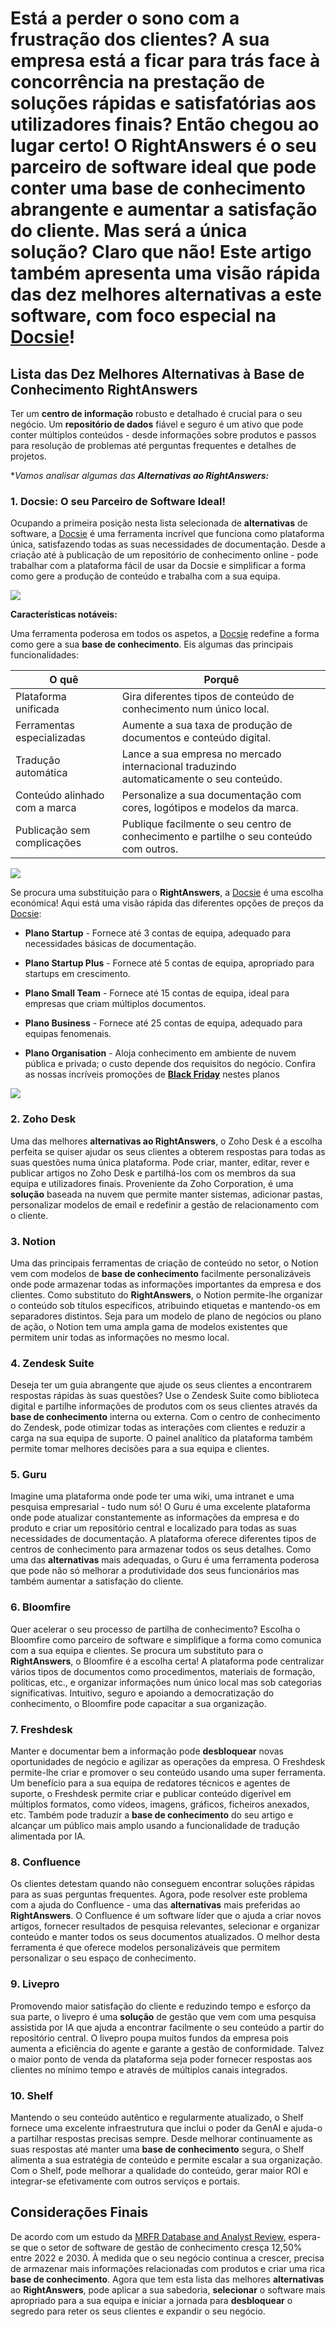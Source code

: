 # Está a perder o sono com a frustração dos clientes? A sua empresa está a ficar para trás face à concorrência na prestação de **soluções** rápidas e satisfatórias aos utilizadores finais? Então chegou ao lugar certo! O RightAnswers é o seu parceiro de software ideal que pode conter uma **base de conhecimento** abrangente e aumentar a satisfação do cliente. Mas será a única **solução**? Claro que não! Este artigo também apresenta uma visão rápida das dez melhores **alternativas** a este software, com foco especial na [Docsie](https://www.docsie.io/try_docsie/fb/create_knowledge_base/)!

## Lista das Dez Melhores Alternativas à Base de Conhecimento RightAnswers

Ter um **centro de informação** robusto e detalhado é crucial para o seu negócio. Um **repositório de dados** fiável e seguro é um ativo que pode conter múltiplos conteúdos - desde informações sobre produtos e passos para resolução de problemas até perguntas frequentes e detalhes de projetos.

**Vamos analisar algumas das **Alternativas ao RightAnswers:***

### 1. Docsie: O seu Parceiro de Software Ideal!

Ocupando a primeira posição nesta lista selecionada de **alternativas** de software, a [Docsie](https://app.docsie.io/login/#/) é uma ferramenta incrível que funciona como plataforma única, satisfazendo todas as suas necessidades de documentação. Desde a criação até à publicação de um repositório de conhecimento online - pode trabalhar com a plataforma fácil de usar da Docsie e simplificar a forma como gere a produção de conteúdo e trabalha com a sua equipa.

![](https://cdn.docsie.io/workspace_PfNzfGj3YfKKtTO4T/doc_QiqgSuNoJpspcExF3/file_gSRUJJ3vNFFNIuceb/image2.png)

**Características notáveis:**

Uma ferramenta poderosa em todos os aspetos, a [Docsie](https://app.docsie.io/login/#/) redefine a forma como gere a sua **base de conhecimento**. Eis algumas das principais funcionalidades:

|O quê|Porquê|
|-|-|
|Plataforma unificada|Gira diferentes tipos de conteúdo de conhecimento num único local.|
|Ferramentas especializadas|Aumente a sua taxa de produção de documentos e conteúdo digital.|
|Tradução automática|Lance a sua empresa no mercado internacional traduzindo automaticamente o seu conteúdo.|
|Conteúdo alinhado com a marca|Personalize a sua documentação com cores, logótipos e modelos da marca.|
|Publicação sem complicações|Publique facilmente o seu centro de conhecimento e partilhe o seu conteúdo com outros.|
![](https://cdn.docsie.io/workspace_PfNzfGj3YfKKtTO4T/doc_QiqgSuNoJpspcExF3/file_hJKNsrjDm9Nu5Lb7Q/image6.png)

Se procura uma substituição para o **RightAnswers**, a [Docsie](https://help.docsie.io/) é uma escolha económica! Aqui está uma visão rápida das diferentes opções de preços da [Docsie](https://www.docsie.io/pricing/):

* **Plano Startup** - Fornece até 3 contas de equipa, adequado para necessidades básicas de documentação.

* **Plano Startup Plus** - Fornece até 5 contas de equipa, apropriado para startups em crescimento.

* **Plano Small Team** - Fornece até 15 contas de equipa, ideal para empresas que criam múltiplos documentos.

* **Plano Business** - Fornece até 25 contas de equipa, adequado para equipas fenomenais.

* **Plano Organisation** - Aloja conhecimento em ambiente de nuvem pública e privada; o custo depende dos requisitos do negócio.
Confira as nossas incríveis promoções de **[Black Friday](https://www.docsie.io/blog/articles/docsie-s-black-friday-deal/)** nestes planos

![](https://cdn.docsie.io/workspace_PfNzfGj3YfKKtTO4T/doc_QiqgSuNoJpspcExF3/file_0QpP5sq8tFB5zWkdl/image4.png)

### 2. Zoho Desk

Uma das melhores **alternativas ao RightAnswers**, o Zoho Desk é a escolha perfeita se quiser ajudar os seus clientes a obterem respostas para todas as suas questões numa única plataforma. Pode criar, manter, editar, rever e publicar artigos no Zoho Desk e partilhá-los com os membros da sua equipa e utilizadores finais. Proveniente da Zoho Corporation, é uma **solução** baseada na nuvem que permite manter sistemas, adicionar pastas, personalizar modelos de email e redefinir a gestão de relacionamento com o cliente.

### 3. Notion

Uma das principais ferramentas de criação de conteúdo no setor, o Notion vem com modelos de **base de conhecimento** facilmente personalizáveis onde pode armazenar todas as informações importantes da empresa e dos clientes. Como substituto do **RightAnswers**, o Notion permite-lhe organizar o conteúdo sob títulos específicos, atribuindo etiquetas e mantendo-os em separadores distintos. Seja para um modelo de plano de negócios ou plano de ação, o Notion tem uma ampla gama de modelos existentes que permitem unir todas as informações no mesmo local.

### 4. Zendesk Suite

Deseja ter um guia abrangente que ajude os seus clientes a encontrarem respostas rápidas às suas questões? Use o Zendesk Suite como biblioteca digital e partilhe informações de produtos com os seus clientes através da **base de conhecimento** interna ou externa. Com o centro de conhecimento do Zendesk, pode otimizar todas as interações com clientes e reduzir a carga na sua equipa de suporte. O painel analítico da plataforma também permite tomar melhores decisões para a sua equipa e clientes.

### 5. Guru

Imagine uma plataforma onde pode ter uma wiki, uma intranet e uma pesquisa empresarial - tudo num só! O Guru é uma excelente plataforma onde pode atualizar constantemente as informações da empresa e do produto e criar um repositório central e localizado para todas as suas necessidades de documentação. A plataforma oferece diferentes tipos de centros de conhecimento para armazenar todos os seus detalhes. Como uma das **alternativas** mais adequadas, o Guru é uma ferramenta poderosa que pode não só melhorar a produtividade dos seus funcionários mas também aumentar a satisfação do cliente.

### 6. Bloomfire

Quer acelerar o seu processo de partilha de conhecimento? Escolha o Bloomfire como parceiro de software e simplifique a forma como comunica com a sua equipa e clientes. Se procura um substituto para o **RightAnswers**, o Bloomfire é a escolha certa! A plataforma pode centralizar vários tipos de documentos como procedimentos, materiais de formação, políticas, etc., e organizar informações num único local mas sob categorias significativas. Intuitivo, seguro e apoiando a democratização do conhecimento, o Bloomfire pode capacitar a sua organização.

### 7. Freshdesk

Manter e documentar bem a informação pode **desbloquear** novas oportunidades de negócio e agilizar as operações da empresa. O Freshdesk permite-lhe criar e promover o seu conteúdo usando uma super ferramenta. Um benefício para a sua equipa de redatores técnicos e agentes de suporte, o Freshdesk permite criar e publicar conteúdo digerível em múltiplos formatos, como vídeos, imagens, gráficos, ficheiros anexados, etc. Também pode traduzir a **base de conhecimento** do seu artigo e alcançar um público mais amplo usando a funcionalidade de tradução alimentada por IA.

### 8. Confluence

Os clientes detestam quando não conseguem encontrar soluções rápidas para as suas perguntas frequentes. Agora, pode resolver este problema com a ajuda do Confluence - uma das **alternativas** mais preferidas ao **RightAnswers**. O Confluence é um software líder que o ajuda a criar novos artigos, fornecer resultados de pesquisa relevantes, selecionar e organizar conteúdo e manter todos os seus documentos atualizados. O melhor desta ferramenta é que oferece modelos personalizáveis que permitem personalizar o seu espaço de conhecimento.

### 9. Livepro

Promovendo maior satisfação do cliente e reduzindo tempo e esforço da sua parte, o livepro é uma **solução** de gestão que vem com uma pesquisa assistida por IA que ajuda a encontrar facilmente o seu conteúdo a partir do repositório central. O livepro poupa muitos fundos da empresa pois aumenta a eficiência do agente e garante a gestão de conformidade. Talvez o maior ponto de venda da plataforma seja poder fornecer respostas aos clientes no mínimo tempo e através de múltiplos canais integrados.

### 10. Shelf

Mantendo o seu conteúdo autêntico e regularmente atualizado, o Shelf fornece uma excelente infraestrutura que inclui o poder da GenAI e ajuda-o a partilhar respostas precisas sempre. Desde melhorar continuamente as suas respostas até manter uma **base de conhecimento** segura, o Shelf alimenta a sua estratégia de conteúdo e permite escalar a sua organização. Com o Shelf, pode melhorar a qualidade do conteúdo, gerar maior ROI e integrar-se efetivamente com outros serviços e portais.

## Considerações Finais

De acordo com um estudo da [MRFR Database and Analyst Review,](https://www.marketresearchfuture.com/reports/knowledge-management-software-market-4193) espera-se que o setor de software de gestão de conhecimento cresça 12,50% entre 2022 e 2030. À medida que o seu negócio continua a crescer, precisa de armazenar mais informações relacionadas com produtos e criar uma rica **base de conhecimento**. Agora que tem esta lista das melhores **alternativas** ao **RightAnswers**, pode aplicar a sua sabedoria, **selecionar** o software mais apropriado para a sua equipa e iniciar a jornada para **desbloquear** o segredo para reter os seus clientes e expandir o seu negócio.